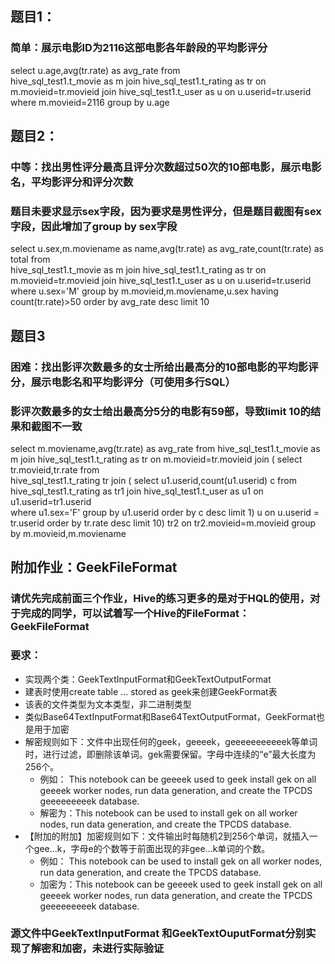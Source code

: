 ## 题目1：
### 简单：展示电影ID为2116这部电影各年龄段的平均影评分
select u.age,avg(tr.rate) as avg_rate from  
hive_sql_test1.t_movie as m 
join hive_sql_test1.t_rating as tr 
on m.movieid=tr.movieid 
join hive_sql_test1.t_user as u 
on u.userid=tr.userid  
where m.movieid=2116
group by u.age


## 题目2：
### 中等：找出男性评分最高且评分次数超过50次的10部电影，展示电影名，平均影评分和评分次数
### 题目未要求显示sex字段，因为要求是男性评分，但是题目截图有sex字段，因此增加了group by sex字段
select u.sex,m.moviename as name,avg(tr.rate) as avg_rate,count(tr.rate) as total from  
hive_sql_test1.t_movie as m 
join hive_sql_test1.t_rating as tr 
on m.movieid=tr.movieid 
join hive_sql_test1.t_user as u 
on u.userid=tr.userid  
where u.sex='M'
group by m.movieid,m.moviename,u.sex
having count(tr.rate)>50
order by avg_rate desc
limit  10



## 题目3
### 困难：找出影评次数最多的女士所给出最高分的10部电影的平均影评分，展示电影名和平均影评分（可使用多行SQL）
### 影评次数最多的女士给出最高分5分的电影有59部，导致limit 10的结果和截图不一致
select m.moviename,avg(tr.rate) as avg_rate
from hive_sql_test1.t_movie as m 
join hive_sql_test1.t_rating as tr 
on m.movieid=tr.movieid 
join (
select tr.movieid,tr.rate from  
hive_sql_test1.t_rating  tr
join (
select  u1.userid,count(u1.userid) c from  
hive_sql_test1.t_rating as tr1 
join hive_sql_test1.t_user as u1
on u1.userid=tr1.userid  
where u1.sex='F'
group by u1.userid
order by c desc
limit 1) u
on u.userid = tr.userid
order by tr.rate desc
limit 10) tr2
on tr2.movieid=m.movieid
group by m.movieid,m.moviename 


## 附加作业：GeekFileFormat 
### 请优先完成前面三个作业，Hive的练习更多的是对于HQL的使用，对于完成的同学，可以试着写一个Hive的FileFormat：GeekFileFormat
### 要求：
- 实现两个类：GeekTextInputFormat和GeekTextOutputFormat
- 建表时使用create table ... stored as geek来创建GeekFormat表
- 该表的文件类型为文本类型，非二进制类型
- 类似Base64TextInputFormat和Base64TextOutputFormat，GeekFormat也是用于加密
- 解密规则如下：文件中出现任何的geek，geeeek，geeeeeeeeeeek等单词时，进行过滤，即删除该单词。gek需要保留。字母中连续的“e”最大长度为256个。
  - 例如：    This notebook can be geeeek used to geek install gek on all geeeek worker nodes, run data generation, and create the TPCDS geeeeeeeeek database.
  - 解密为：This notebook can be used to install gek on all worker nodes, run data generation, and create the TPCDS database.
- 【附加的附加】加密规则如下：文件输出时每随机2到256个单词，就插入一个gee...k，字母e的个数等于前面出现的非gee...k单词的个数。
  - 例如：    This notebook can be used to install gek on all worker nodes, run data generation, and create the TPCDS database.
  - 加密为：This notebook can be geeeek used to geek install gek on all geeeek worker nodes, run data generation, and create the TPCDS geeeeeeeeek database.
 
 ### 源文件中GeekTextInputFormat 和GeekTextOuputFormat分别实现了解密和加密，未进行实际验证


